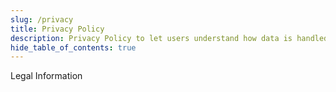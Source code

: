 ```yaml
---
slug: /privacy
title: Privacy Policy
description: Privacy Policy to let users understand how data is handled and collected.
hide_table_of_contents: true
---
```


<span class="badge badge--danger">Legal Information</span>